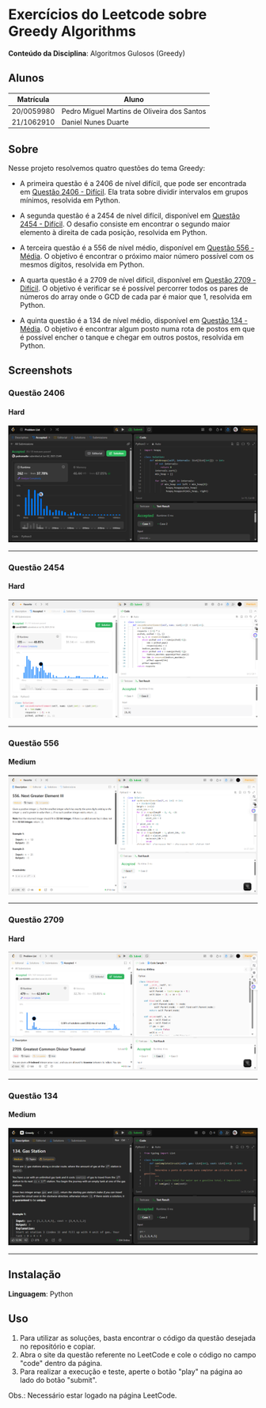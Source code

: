 # Exercícios do Leetcode sobre Greedy Algorithms

**Conteúdo da Disciplina**: Algoritmos Gulosos (Greedy)<br>

## Alunos

|Matrícula | Aluno |
| -- | -- |
| 20/0059980  | Pedro Miguel Martins de Oliveira dos Santos |
| 21/1062910  |  Daniel Nunes Duarte |

## Sobre

Nesse projeto resolvemos quatro questões do tema Greedy:

- A primeira questão é a 2406 de nível difícil, que pode ser encontrada em [Questão 2406 - Difícil](https://leetcode.com/problems/divide-intervals-into-minimum-number-of-groups/description/). Ela trata sobre dividir intervalos em grupos mínimos, resolvida em Python.

- A segunda questão é a 2454 de nível difícil, disponível em [Questão 2454 - Difícil](https://leetcode.com/problems/next-greater-element-iv/description/). O desafio consiste em encontrar o segundo maior elemento à direita de cada posição, resolvida em Python.

- A terceira questão é a 556 de nível médio, disponível em [Questão 556 - Média](https://leetcode.com/problems/next-greater-element-iii/description/). O objetivo é encontrar o próximo maior número possível com os mesmos dígitos, resolvida em Python.

- A quarta questão é a 2709 de nível difícil, disponível em [Questão 2709 - Difícil](https://leetcode.com/problems/greatest-common-divisor-traversal/description/). O objetivo é verificar se é possível percorrer todos os pares de números do array onde o GCD de cada par é maior que 1, resolvida em Python.

- A quinta questão é a 134 de nível médio, disponível em [Questão 134 - Média](https://leetcode.com/problems/gas-station/description/). O objetivo é encontrar algum posto numa rota de postos em que é possível encher o tanque e chegar em outros postos, resolvida em Python.

## Screenshots

### Questão 2406

#### Hard

![Resultado da Questão 2406](./imgs/result_q2406.png)

---

### Questão 2454

#### Hard

![Resultado da questão 2454](./imgs/result_Q2454.png)

---

### Questão 556

#### Medium

![Resultado da questão 556](./imgs/result_Q556.png)

---

### Questão 2709

#### Hard

![Resultado da questão 2709](./imgs/result_Q2709.png)

---

### Questão 134

#### Medium

![Resultado da questão 134](./imgs/result_q134.png)

---

## Instalação

**Linguagem**: Python<br>

## Uso

1. Para utilizar as soluções, basta encontrar o código da questão desejada no repositório e copiar.
2. Abra o site da questão referente no LeetCode e cole o código no campo "code" dentro da página.
3. Para realizar a execução e teste, aperte o botão "play" na página ao lado do botão "submit".

Obs.: Necessário estar logado na página LeetCode.
